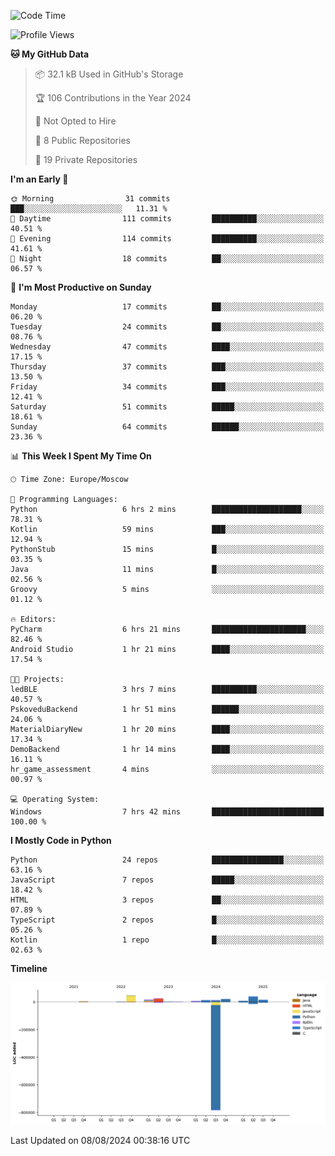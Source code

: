 <!--START_SECTION:waka-->
![Code Time](http://img.shields.io/badge/Code%20Time-446%20hrs%2030%20mins-blue)

![Profile Views](http://img.shields.io/badge/Profile%20Views-1-blue)

**🐱 My GitHub Data** 

> 📦 32.1 kB Used in GitHub's Storage 
 > 
> 🏆 106 Contributions in the Year 2024
 > 
> 🚫 Not Opted to Hire
 > 
> 📜 8 Public Repositories 
 > 
> 🔑 19 Private Repositories 
 > 
**I'm an Early 🐤** 

```text
🌞 Morning                31 commits          ███░░░░░░░░░░░░░░░░░░░░░░   11.31 % 
🌆 Daytime                111 commits         ██████████░░░░░░░░░░░░░░░   40.51 % 
🌃 Evening                114 commits         ██████████░░░░░░░░░░░░░░░   41.61 % 
🌙 Night                  18 commits          ██░░░░░░░░░░░░░░░░░░░░░░░   06.57 % 
```
📅 **I'm Most Productive on Sunday** 

```text
Monday                   17 commits          ██░░░░░░░░░░░░░░░░░░░░░░░   06.20 % 
Tuesday                  24 commits          ██░░░░░░░░░░░░░░░░░░░░░░░   08.76 % 
Wednesday                47 commits          ████░░░░░░░░░░░░░░░░░░░░░   17.15 % 
Thursday                 37 commits          ███░░░░░░░░░░░░░░░░░░░░░░   13.50 % 
Friday                   34 commits          ███░░░░░░░░░░░░░░░░░░░░░░   12.41 % 
Saturday                 51 commits          █████░░░░░░░░░░░░░░░░░░░░   18.61 % 
Sunday                   64 commits          ██████░░░░░░░░░░░░░░░░░░░   23.36 % 
```


📊 **This Week I Spent My Time On** 

```text
🕑︎ Time Zone: Europe/Moscow

💬 Programming Languages: 
Python                   6 hrs 2 mins        ████████████████████░░░░░   78.31 % 
Kotlin                   59 mins             ███░░░░░░░░░░░░░░░░░░░░░░   12.94 % 
PythonStub               15 mins             █░░░░░░░░░░░░░░░░░░░░░░░░   03.35 % 
Java                     11 mins             █░░░░░░░░░░░░░░░░░░░░░░░░   02.56 % 
Groovy                   5 mins              ░░░░░░░░░░░░░░░░░░░░░░░░░   01.12 % 

🔥 Editors: 
PyCharm                  6 hrs 21 mins       █████████████████████░░░░   82.46 % 
Android Studio           1 hr 21 mins        ████░░░░░░░░░░░░░░░░░░░░░   17.54 % 

🐱‍💻 Projects: 
ledBLE                   3 hrs 7 mins        ██████████░░░░░░░░░░░░░░░   40.57 % 
PskoveduBackend          1 hr 51 mins        ██████░░░░░░░░░░░░░░░░░░░   24.06 % 
MaterialDiaryNew         1 hr 20 mins        ████░░░░░░░░░░░░░░░░░░░░░   17.34 % 
DemoBackend              1 hr 14 mins        ████░░░░░░░░░░░░░░░░░░░░░   16.11 % 
hr_game_assessment       4 mins              ░░░░░░░░░░░░░░░░░░░░░░░░░   00.97 % 

💻 Operating System: 
Windows                  7 hrs 42 mins       █████████████████████████   100.00 % 
```

**I Mostly Code in Python** 

```text
Python                   24 repos            ████████████████░░░░░░░░░   63.16 % 
JavaScript               7 repos             █████░░░░░░░░░░░░░░░░░░░░   18.42 % 
HTML                     3 repos             ██░░░░░░░░░░░░░░░░░░░░░░░   07.89 % 
TypeScript               2 repos             █░░░░░░░░░░░░░░░░░░░░░░░░   05.26 % 
Kotlin                   1 repo              █░░░░░░░░░░░░░░░░░░░░░░░░   02.63 % 
```



**Timeline**

![Lines of Code chart](https://raw.githubusercontent.com/adlemx/adlemx/main/assets/bar_graph.png)


 Last Updated on 08/08/2024 00:38:16 UTC
<!--END_SECTION:waka-->
